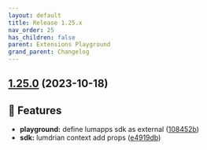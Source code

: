 ```yaml
---
layout: default
title: Release 1.25.x
nav_order: 25
has_children: false
parent: Extensions Playground
grand_parent: Changelog
---
```


## [1.25.0](https://github.com/lumapps/lumapps-extensions-playground/compare/v1.24.2...v1.25.0) (2023-10-18)

## 🚀 Features

-  **playground:** define lumapps sdk as external ([108452b](https://github.com/lumapps/lumapps-extensions-playground/commit/108452b126a454526d3e6c71cca2b35df56d9286))
-  **sdk:** lumdrian context add props ([e4919db](https://github.com/lumapps/lumapps-extensions-playground/commit/e4919dbc16763740a53668734c53bc1cf042ef9e))
